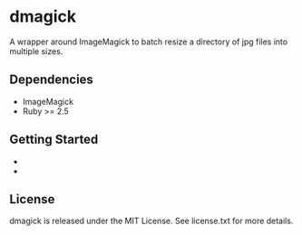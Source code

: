 # dmagick

A wrapper around ImageMagick to batch resize a directory of jpg files into multiple sizes.

## Dependencies

* ImageMagick
* Ruby >= 2.5

## Getting Started

* 
* 

## License

dmagick is released under the MIT License. See license.txt for more details.